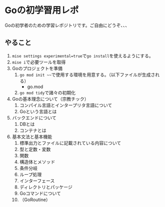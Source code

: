 # Goの初学習用レポ

Goの初学者のための学習レポジトリです。ご自由にどうぞ、、、

## やること

1. `mise settings experimental=true`で`go install`を使えるようにする。
2. `mise i`で必要ツールを取得
3. Goのプロジェクトを準備
    1. `go mod init ~~`で使用する環境を用意する。（以下ファイルが生成される）
        - go.mod
    2. `go mod tidy`で諸々の初期化
4. Goの基本理念について（宗教チック）
    1. コンパイル言語とインタープリタ言語について
    2. Goという言語とは
5. バックエンドについて
    1. DBとは
    2. コンテナとは
6. 基本文法と基本機能
    1. 標準出力とファイルに記載されている内容について
    2. 型と定数・変数
    3. 関数
    4. 構造体とメソッド
    5. 条件分岐
    6. ループ処理
    7. インターフェース
    8. ディレクトリとパッケージ
    9. Goコマンドについて
    10. （GoRoutine）

